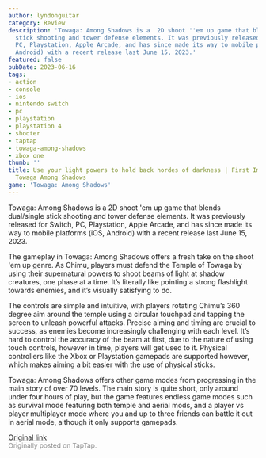 ```yaml
---
author: lyndonguitar
category: Review
description: 'Towaga: Among Shadows is a  2D shoot ''em up game that blends dual/single
  stick shooting and tower defense elements. It was previously released for Switch,
  PC, Playstation, Apple Arcade, and has since made its way to mobile platforms (iOS,
  Android) with a recent release last June 15, 2023.'
featured: false
pubDate: 2023-06-16
tags:
- action
- console
- ios
- nintendo switch
- pc
- playstation
- playstation 4
- shooter
- taptap
- towaga-among-shadows
- xbox one
thumb: ''
title: Use your light powers to hold back hordes of darkness | First Impressions -
  Towaga Among Shadows
game: 'Towaga: Among Shadows'
---
```

Towaga: Among Shadows is a  2D shoot 'em up game that blends dual/single stick shooting and tower defense elements. It was previously released for Switch, PC, Playstation, Apple Arcade, and has since made its way to mobile platforms (iOS, Android) with a recent release last June 15, 2023.

The gameplay in Towaga: Among Shadows offers a fresh take on the shoot 'em up genre. As Chimu, players must defend the Temple of Towaga by using their supernatural powers to shoot beams of light at shadow creatures, one phase at a time. It’s literally like pointing a strong flashlight towards enemies, and it’s visually satisfying to do.

The controls are simple and intuitive, with players rotating Chimu’s 360 degree aim around the temple using a circular touchpad and tapping the screen to unleash powerful attacks. Precise aiming and timing are crucial to success, as enemies become increasingly challenging with each level. It’s hard to control the accuracy of the beam at first, due to the nature of using touch controls, however in time, players will get used to it. Physical controllers like the Xbox or Playstation gamepads are supported however, which makes aiming a bit easier with the use of physical sticks.

Towaga: Among Shadows offers other game modes from progressing in the main story of over 70 levels. The main story is quite short, only around under four hours of play, but the game features endless game modes such as survival mode featuring both temple and aerial mods, and a player vs player multiplayer mode where you and up to three friends can battle it out in aerial mode, although it only supports gamepads.

[Original link](https://www.taptap.io/post/5822068)<br><span style="font-size: 0.95em; color: #888;">Originally posted on TapTap.</span>
